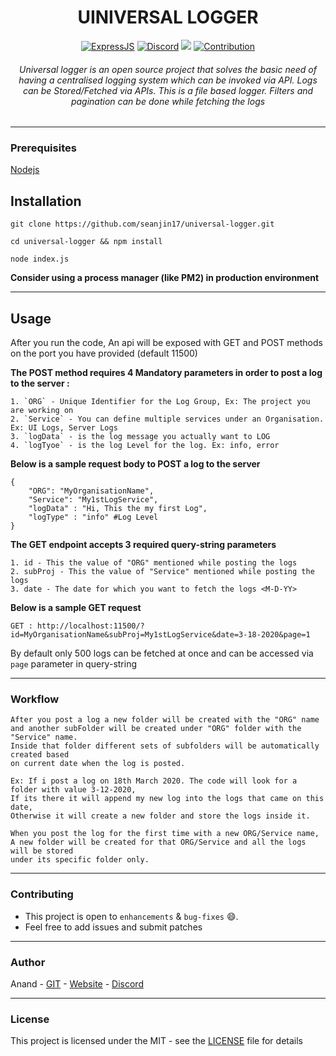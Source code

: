 

<h1 align="center">UINIVERSAL LOGGER</h1>

<div align="center">

[![ExpressJS](https://img.shields.io/badge/ExpressJS-black.svg?style=for-the-badge)](https://expressjs.com)
[![Discord](https://img.shields.io/badge/discord-chat-green.svg?style=for-the-badge)](https://discord.gg/5mwNujH)
[![](https://img.shields.io/badge/LICENSE-GNU-orange.svg?style=for-the-badge)](./LICENSE)
[![Contribution](https://img.shields.io/badge/contribute-green.svg?style=for-the-badge)](https://github.com/seanjin17/universal-logger/pulls)


<h6>Universal logger is an open source project that solves the basic need of having a centralised logging system which can be invoked via API. Logs can be Stored/Fetched via APIs. This is a file based logger. Filters and pagination can be done while fetching the logs</h6>
</div>

------------------------------------------
### Prerequisites
[Nodejs](https://nodejs.org/en)

## Installation
`git clone https://github.com/seanjin17/universal-logger.git`

`cd universal-logger && npm install`

`node index.js`

**Consider using a process manager (like PM2) in production environment**

------------------------------------------
## Usage
After you run the code, An api will be exposed with GET and POST methods on the port you have provided (default 11500)

**The POST method requires 4 Mandatory parameters in order to post a log to the server :**

```
1. `ORG` - Unique Identifier for the Log Group, Ex: The project you are working on
2. `Service` - You can define multiple services under an Organisation. Ex: UI Logs, Server Logs
3. `logData` - is the log message you actually want to LOG
4. `logTyoe` - is the log Level for the log. Ex: info, error
```

**Below is a sample request body to POST a log to the server**

```
{ 
	"ORG": "MyOrganisationName", 
	"Service": "My1stLogService", 
	"logData" : "Hi, This the my first Log", 
	"logType" : "info" #Log Level 
}
```

**The GET endpoint accepts 3 required query-string parameters**

```
1. id - This the value of "ORG" mentioned while posting the logs
2. subProj - This the value of "Service" mentioned while posting the logs
3. date - The date for which you want to fetch the logs <M-D-YY>
```

**Below is a sample GET request**

```
GET : http://localhost:11500/?id=MyOrganisationName&subProj=My1stLogService&date=3-18-2020&page=1
```


By default only 500 logs can be fetched at once and can be accessed via `page` parameter in query-string


------------------------------------------
### Workflow

```
After you post a log a new folder will be created with the "ORG" name 
and another subFolder will be created under "ORG" folder with the "Service" name. 
Inside that folder different sets of subfolders will be automatically created based 
on current date when the log is posted.

Ex: If i post a log on 18th March 2020. The code will look for a folder with value 3-12-2020, 
If its there it will append my new log into the logs that came on this date, 
Otherwise it will create a new folder and store the logs inside it.

When you post the log for the first time with a new ORG/Service name, 
A new folder will be created for that ORG/Service and all the logs will be stored 
under its specific folder only.
```

------------------------------------------
### Contributing

 * This project is open to `enhancements` & `bug-fixes` :smile:.
 * Feel free to add issues and submit patches

------------------------------------------
### Author
Anand - [GIT](https://github.com/seanjin17) - [Website](https://my.anandks.com) - [Discord](https://discord.gg/5mwNujH)

------------------------------------------
### License
This project is licensed under the MIT - see the [LICENSE](./LICENSE) file for details

